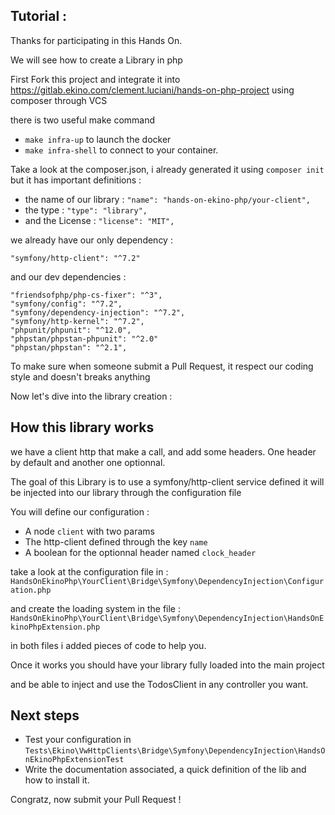 ## Tutorial : 

Thanks for participating in this Hands On.

We will see how to create a Library in php

First Fork this project and integrate it into https://gitlab.ekino.com/clement.luciani/hands-on-php-project using composer through VCS

there is two useful make command 
* ```make infra-up``` to launch the docker
* ```make infra-shell``` to connect to your container.

Take a look at the composer.json, i already generated it using ``composer init``
but it has important definitions : 

* the name of our library : ``"name": "hands-on-ekino-php/your-client",``
* the type : ``"type": "library",``
* and the License : ``"license": "MIT",``

we already have our only dependency :

```"symfony/http-client": "^7.2"```

and our dev dependencies :
```
"friendsofphp/php-cs-fixer": "^3",
"symfony/config": "^7.2",
"symfony/dependency-injection": "^7.2",
"symfony/http-kernel": "^7.2",
"phpunit/phpunit": "^12.0",
"phpstan/phpstan-phpunit": "^2.0"
"phpstan/phpstan": "^2.1",
```
To make sure when someone submit a Pull Request, it respect our coding style and doesn't breaks anything

Now let's dive into the library creation :

## How this library works
we have a client http that make a call, and add some headers.
One header by default and another one optionnal.

The goal of this Library is to use a symfony/http-client service defined it will be injected into our library through the configuration file

You will define our configuration :
* A node ``client`` with two params
* The http-client defined through the key `name`
* A boolean for the optionnal header named `clock_header`

take a look at the configuration file in :
``HandsOnEkinoPhp\YourClient\Bridge\Symfony\DependencyInjection\Configuration.php``

and create the loading system in the file :
``HandsOnEkinoPhp\YourClient\Bridge\Symfony\DependencyInjection\HandsOnEkinoPhpExtension.php``

in both files i added pieces of code to help you.

Once it works you should have your library fully loaded into the main project 

and be able to inject and use the TodosClient in any controller you want.


## Next steps

* Test your configuration in ``Tests\Ekino\VwHttpClients\Bridge\Symfony\DependencyInjection\HandsOnEkinoPhpExtensionTest``
* Write the documentation associated, a quick definition of the lib and how to install it.

Congratz, now submit your Pull Request !
